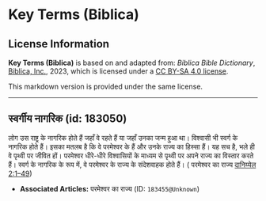# Key Terms (Biblica)

## License Information

**Key Terms (Biblica)** is based on and adapted from: _Biblica Bible Dictionary_, [Biblica, Inc.](https://www.biblica.com/), 2023, which is licensed under a [CC BY-SA 4.0 license](https://creativecommons.org/licenses/by-sa/4.0/legalcode.en).

This markdown version is provided under the same license.



--------------------------------

## स्वर्गीय नागरिक (id: 183050)

लोग उस राष्ट्र के नागरिक होते हैं जहाँ वे रहते हैं या जहाँ उनका जन्म हुआ था। विश्वासी भी स्वर्ग के नागरिक होते हैं। इसका मतलब है कि वे परमेश्वर के हैं और उनके राज्य का हिस्सा हैं। यह सच है, भले ही वे पृथ्वी पर जीवित हों। परमेश्वर धीरे\-धीरे विश्वासियों के माध्यम से पृथ्वी पर अपने राज्य का विस्तार करते हैं। स्वर्ग के नागरिक के रूप में, वे परमेश्वर के राज्य के संदेशवाहक होते हैं। ( परमेश्वर का राज्य [दानिय्येल 2:1–49](https://ref.ly/Dan2:1-Dan2:49))

* **Associated Articles:** परमेश्वर का राज्य (ID: `183455@Unknown`)

